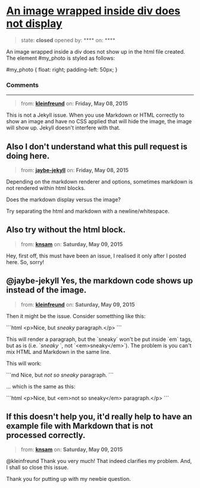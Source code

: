 # [An image wrapped inside div does not display](https://github.com/jekyll/jekyll-help/pull/299)

> state: **closed** opened by: **** on: ****

An image wrapped inside a div does not show up in the html file created. The element #my_photo is styled as follows: 

#my_photo
{
  float: right;
  padding-left: 50px;
}

### Comments

---
> from: [**kleinfreund**](https://github.com/jekyll/jekyll-help/pull/299#issuecomment-100435673) on: **Friday, May 08, 2015**

This is not a Jekyll issue. When you use Markdown or HTML correctly to show an image and have no CSS applied that will hide the image, the image will show up. Jekyll doesn&#x27;t interfere with that.

Also I don&#x27;t understand what this pull request is doing here.
---
> from: [**jaybe-jekyll**](https://github.com/jekyll/jekyll-help/pull/299#issuecomment-100435818) on: **Friday, May 08, 2015**

Depending on the markdown renderer and options, sometimes markdown is not rendered within html blocks.

Does the markdown display versus the image?

Try separating the html and markdown with a newline/whitespace.

Also try without the html block.
---
> from: [**knsam**](https://github.com/jekyll/jekyll-help/pull/299#issuecomment-100543073) on: **Saturday, May 09, 2015**

Hey, first off, this must have been an issue, I realised it only after I posted here. So, sorry! 

@jaybe-jekyll Yes, the markdown code shows up instead of the image. 
---
> from: [**kleinfreund**](https://github.com/jekyll/jekyll-help/pull/299#issuecomment-100550965) on: **Saturday, May 09, 2015**

Then it might be the issue. Consider sometthing like this:

&#x60;&#x60;&#x60;html
&lt;p&gt;Nice, but _sneaky_ paragraph.&lt;/p&gt;
&#x60;&#x60;&#x60;

This will render a paragraph, but the &#x60;sneaky&#x60; won&#x27;t be put inside &#x60;em&#x60; tags, but as is (i.e. &#x60;_sneaky_ &#x60;, not &#x60;&lt;em&gt;sneaky&lt;/em&gt;&#x60;). The problem is you can&#x27;t mix HTML and Markdown in the same line.

This will work:

&#x60;&#x60;&#x60;md
Nice, but  _not so sneaky_ paragraph.
&#x60;&#x60;&#x60;

… which is the same as this:

&#x60;&#x60;&#x60;html
&lt;p&gt;Nice, but  &lt;em&gt;not so sneaky&lt;/em&gt; paragraph.&lt;/p&gt;
&#x60;&#x60;&#x60;

If this doesn&#x27;t help you, it&#x27;d really help to have an example file with Markdown that is not processed correctly.
---
> from: [**knsam**](https://github.com/jekyll/jekyll-help/pull/299#issuecomment-100565152) on: **Saturday, May 09, 2015**

@kleinfreund Thank you very much! That indeed clarifies my problem. And, I shall so close this issue. 

Thank you for putting up with my newbie question. 
